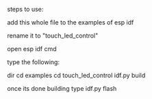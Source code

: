 steps to use:

add this whole file to the examples of esp idf

rename it to "touch_led_control"

open esp idf cmd

type the following:

dir
cd examples
cd touch_led_control
idf.py build

once its done building
type
idf.py flash
